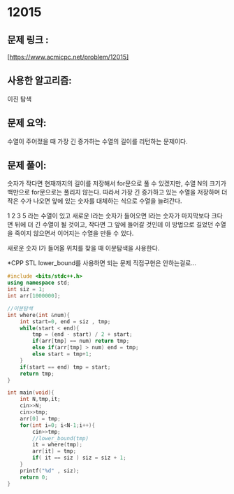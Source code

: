# 12015

## 문제 링크 :
[https://www.acmicpc.net/problem/12015]

## 사용한 알고리즘: 
이진 탐색

## 문제 요약:

수열이 주어졌을 때 가장 긴 증가하는 수열의 길이를 리턴하는 문제이다.



## 문제 풀이:
숫자가 작다면 현재까지의 길이를 저장해서 for문으로 풀 수 있겠지만, 수열 N의 크기가 백만으로 for문으로는 풀리지 않는다.
따라서 가장 긴 증가하고 있는 수열을 저장하며 더 작은 수가 나오면 앞에 있는 숫자를 대체하는 식으로 수열을 늘려간다.

1 2 3 5 라는 수열이 있고 새로운 I라는 숫자가 들어오면 I라는 숫자가 마지막보다 크다면 뒤에 더 긴 수열이 될 것이고, 작다면 그 앞에 들어갈 것인데 이 방법으로 길었던 수열을 죽이지 않으면서 이어지는 수열을 만들 수 있다. 

새로운 숫자 I가 들어올 위치를 찾을 때 이분탐색을 사용한다.

*CPP STL lower_bound를 사용하면 되는 문제 직접구현은 안하는걸로...


```cpp
#include <bits/stdc++.h>
using namespace std;
int siz = 1;
int arr[1000000];

//이분탐색
int where(int &num){
    int start=0, end = siz , tmp;
    while(start < end){
        tmp = (end - start) / 2 + start;
        if(arr[tmp] == num) return tmp;
        else if(arr[tmp] > num) end = tmp;
        else start = tmp+1;   
    }
    if(start == end) tmp = start;
    return tmp;
}

int main(void){
    int N,tmp,it;
    cin>>N;
    cin>>tmp;
    arr[0] = tmp;
    for(int i=0; i<N-1;i++){
        cin>>tmp;
        //lower_bound(tmp) 
        it = where(tmp);
        arr[it] = tmp;
        if( it == siz ) siz = siz + 1;
    }
    printf("%d" , siz);
    return 0;
}
```
